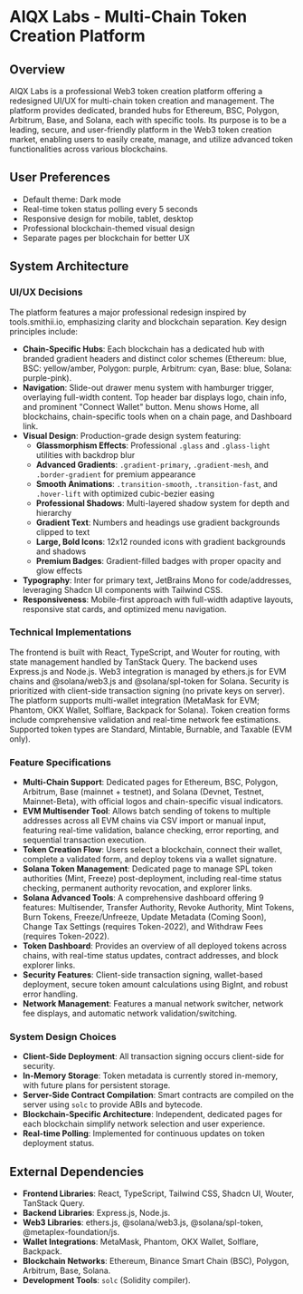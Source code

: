 # AIQX Labs - Multi-Chain Token Creation Platform

## Overview
AIQX Labs is a professional Web3 token creation platform offering a redesigned UI/UX for multi-chain token creation and management. The platform provides dedicated, branded hubs for Ethereum, BSC, Polygon, Arbitrum, Base, and Solana, each with specific tools. Its purpose is to be a leading, secure, and user-friendly platform in the Web3 token creation market, enabling users to easily create, manage, and utilize advanced token functionalities across various blockchains.

## User Preferences
- Default theme: Dark mode
- Real-time token status polling every 5 seconds
- Responsive design for mobile, tablet, desktop
- Professional blockchain-themed visual design
- Separate pages per blockchain for better UX

## System Architecture
### UI/UX Decisions
The platform features a major professional redesign inspired by tools.smithii.io, emphasizing clarity and blockchain separation. Key design principles include:
- **Chain-Specific Hubs**: Each blockchain has a dedicated hub with branded gradient headers and distinct color schemes (Ethereum: blue, BSC: yellow/amber, Polygon: purple, Arbitrum: cyan, Base: blue, Solana: purple-pink).
- **Navigation**: Slide-out drawer menu system with hamburger trigger, overlaying full-width content. Top header bar displays logo, chain info, and prominent "Connect Wallet" button. Menu shows Home, all blockchains, chain-specific tools when on a chain page, and Dashboard link.
- **Visual Design**: Production-grade design system featuring:
  - **Glassmorphism Effects**: Professional `.glass` and `.glass-light` utilities with backdrop blur
  - **Advanced Gradients**: `.gradient-primary`, `.gradient-mesh`, and `.border-gradient` for premium appearance
  - **Smooth Animations**: `.transition-smooth`, `.transition-fast`, and `.hover-lift` with optimized cubic-bezier easing
  - **Professional Shadows**: Multi-layered shadow system for depth and hierarchy
  - **Gradient Text**: Numbers and headings use gradient backgrounds clipped to text
  - **Large, Bold Icons**: 12x12 rounded icons with gradient backgrounds and shadows
  - **Premium Badges**: Gradient-filled badges with proper opacity and glow effects
- **Typography**: Inter for primary text, JetBrains Mono for code/addresses, leveraging Shadcn UI components with Tailwind CSS.
- **Responsiveness**: Mobile-first approach with full-width adaptive layouts, responsive stat cards, and optimized menu navigation.

### Technical Implementations
The frontend is built with React, TypeScript, and Wouter for routing, with state management handled by TanStack Query. The backend uses Express.js and Node.js. Web3 integration is managed by ethers.js for EVM chains and @solana/web3.js and @solana/spl-token for Solana. Security is prioritized with client-side transaction signing (no private keys on server). The platform supports multi-wallet integration (MetaMask for EVM; Phantom, OKX Wallet, Solflare, Backpack for Solana). Token creation forms include comprehensive validation and real-time network fee estimations. Supported token types are Standard, Mintable, Burnable, and Taxable (EVM only).

### Feature Specifications
- **Multi-Chain Support**: Dedicated pages for Ethereum, BSC, Polygon, Arbitrum, Base (mainnet + testnet), and Solana (Devnet, Testnet, Mainnet-Beta), with official logos and chain-specific visual indicators.
- **EVM Multisender Tool**: Allows batch sending of tokens to multiple addresses across all EVM chains via CSV import or manual input, featuring real-time validation, balance checking, error reporting, and sequential transaction execution.
- **Token Creation Flow**: Users select a blockchain, connect their wallet, complete a validated form, and deploy tokens via a wallet signature.
- **Solana Token Management**: Dedicated page to manage SPL token authorities (Mint, Freeze) post-deployment, including real-time status checking, permanent authority revocation, and explorer links.
- **Solana Advanced Tools**: A comprehensive dashboard offering 9 features: Multisender, Transfer Authority, Revoke Authority, Mint Tokens, Burn Tokens, Freeze/Unfreeze, Update Metadata (Coming Soon), Change Tax Settings (requires Token-2022), and Withdraw Fees (requires Token-2022).
- **Token Dashboard**: Provides an overview of all deployed tokens across chains, with real-time status updates, contract addresses, and block explorer links.
- **Security Features**: Client-side transaction signing, wallet-based deployment, secure token amount calculations using BigInt, and robust error handling.
- **Network Management**: Features a manual network switcher, network fee displays, and automatic network validation/switching.

### System Design Choices
- **Client-Side Deployment**: All transaction signing occurs client-side for security.
- **In-Memory Storage**: Token metadata is currently stored in-memory, with future plans for persistent storage.
- **Server-Side Contract Compilation**: Smart contracts are compiled on the server using `solc` to provide ABIs and bytecode.
- **Blockchain-Specific Architecture**: Independent, dedicated pages for each blockchain simplify network selection and user experience.
- **Real-time Polling**: Implemented for continuous updates on token deployment status.

## External Dependencies
- **Frontend Libraries**: React, TypeScript, Tailwind CSS, Shadcn UI, Wouter, TanStack Query.
- **Backend Libraries**: Express.js, Node.js.
- **Web3 Libraries**: ethers.js, @solana/web3.js, @solana/spl-token, @metaplex-foundation/js.
- **Wallet Integrations**: MetaMask, Phantom, OKX Wallet, Solflare, Backpack.
- **Blockchain Networks**: Ethereum, Binance Smart Chain (BSC), Polygon, Arbitrum, Base, Solana.
- **Development Tools**: `solc` (Solidity compiler).